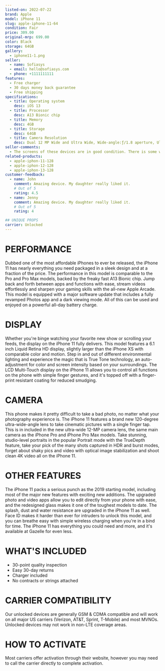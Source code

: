 ```yaml
---
listed-on: 2022-07-22
brand: Apple
model: iPhone 11
slug: apple-iphone-11-64
condition: Fair
price: 309.00
original-mrp: 699.00
color: Black
storage: 64GB
gallery:
  - iphone11-1.png
seller:
  - name: Sofiasys
  - email: hello@sofiasys.com
  - phone: +1111111111
features:
  - Free charger
  - 30 days money back guarantee
  - Free shipping
specifications:
  - title: Operating system
    desc: iOS 13
  - title: Processor
    desc: A13 Bionic chip
  - title: Memory
    desc: 4GB
  - title: Storage
    desc: 64GB
  - title: Camera Resolution
    desc: Dual 12 MP Wide and Ultra Wide, Wide-angle:ƒ/1.8 aperture, Ultra-wide:ƒ/2.4 aperture
seller-comments:
  - The screens of these devices are in good condition. There is some wear and tear that does not affect the functionality of the phone. These devices have been priced at the lowest amount to help you save money on a phone in great working order.
related-products:
  - apple-iphon-11-128
  - apple-iphon-12-128
  - apple-iphon-13-128
customer-feedback:
  - name: John
    comment: Amazing device. My daughter really liked it.
    # Out of 5
    rating: 4.5
  - name: Jenny
    comment: Amazing device. My daughter really liked it.
    # Out of 5
    rating: 4

## UNIQUE PROPS
carrier: Unlocked
---
```


# PERFORMANCE

Dubbed one of the most affordable iPhones to ever be released, the iPhone 11 has nearly everything you need packaged in a sleek design and at a fraction of the price. The performance in this model is comparable to the Pro and Pro Max models, backed by the freaky fast A13 Bionic chip. Jump back and forth between apps and functions with ease, stream videos effortlessly and sharpen your gaming skills with the all-new Apple Arcade. This model is equipped with a major software update that includes a fully revamped Photos app and a dark viewing mode. All of this can be used and enjoyed on a powerful all-day battery charge.

# DISPLAY

Whether you're binge watching your favorite new show or scrolling your feeds, the display on the iPhone 11 fully delivers. This model features a 6.1 inch Liquid Retina HD display, slightly larger than the iPhone XS with comparable color and motion. Step in and out of different environmental lighting and experience the magic that is True Tone technology, an auto-adjustment for color and screen intensity based on your surroundings. The LCD Multi-Touch display on the iPhone 11 allows you to control all functions on the phone with simple finger gestures, and it's topped off with a finger-print resistant coating for reduced smudging.

# CAMERA

This phone makes it pretty difficult to take a bad photo, no matter what your photography experience is. The iPhone 11 features a brand new 120-degree ultra-wide-angle lens to take cinematic pictures with a single finger tap. This is in included in the new ultra-wide 12-MP camera lens, the same main camera as the iPhone Pro and iPhone Pro Max models. Take stunning, studio-level portraits in the popular Portrait mode with the TrueDepth feature, take your pick of the many shots captured in HDR and burst modes, forget about shaky pics and video with optical image stabilization and shoot clean 4K video all on the iPhone 11.

# OTHER FEATURES

The iPhone 11 packs a serious punch as the 2019 starting model, including most of the major new features with exciting new additions. The upgraded photo and video apps allow you to edit directly from your phone with ease, and the redesigned glass makes it one of the toughest models to date. The splash, dust and water resistance are upgraded in the iPhone 11 as well. Face ID makes it harder than ever for intruders to unlock this model, and you can breathe easy with simple wireless charging when you're in a bind for time. The iPhone 11 has everything you could need and more, and it's available at Gazelle for even less.

# WHAT'S INCLUDED

- 30-point quality inspection
- Easy 30-day returns
- Charger included
- No contracts or strings attached

# CARRIER COMPATIBILITY

Our unlocked devices are generally GSM & CDMA compatible and will work on all major US carriers (Verizon, AT&T, Sprint, T-Mobile) and most MVNOs. Unlocked devices may not work in non-LTE coverage areas.

# HOW TO ACTIVATE

Most carriers offer activation through their website, however you may need to call the carrier directly to complete activation.
